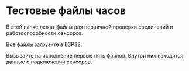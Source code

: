 # Тестовые файлы часов

В этой папке лежат файлы для первичной проверки соединений и работоспособности сенсоров.

Все файлы загрузите в ESP32. 

Вызывайте на исполнение первые пять файлов. Внутри них находятся данные о подключении сенсоров. 